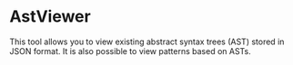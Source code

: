 # AstViewer

This tool allows you to view existing abstract syntax trees (AST) stored in JSON format. 
It is also possible to view patterns based on ASTs.
